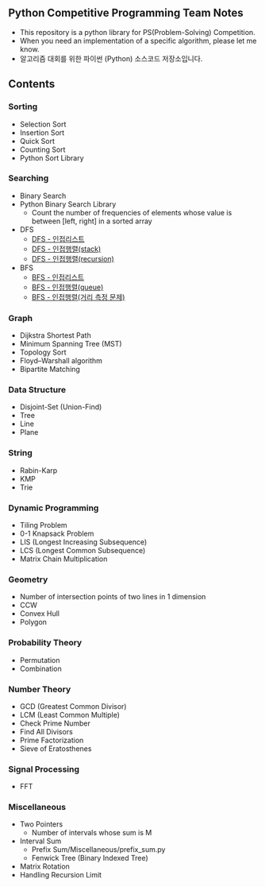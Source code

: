 ## Python Competitive Programming Team Notes

* This repository is a python library for PS(Problem-Solving) Competition.
* When you need an implementation of a specific algorithm, please let me know.
* 알고리즘 대회를 위한 파이썬 (Python) 소스코드 저장소입니다.

## Contents

### Sorting

* Selection Sort
* Insertion Sort
* Quick Sort
* Counting Sort
* Python Sort Library

### Searching

* Binary Search
* Python Binary Search Library
    * Count the number of frequencies of elements whose value is between \[left, right\] in a sorted array
* DFS 
    * [DFS - 인접리스트](/Searching/dfs_list.py)
    * [DFS - 인접행렬(stack)](/Searching/dfs_basic.py) 
    * [DFS - 인접행렬(recursion)](/Searching/dfs_recursion.py)
* BFS
    * [BFS - 인접리스트](/Searching/bfs_list.py)
    * [BFS - 인접행렬(queue)](/Searching/bfs_basic.py)
    * [BFS - 인접행렬(거리 측정 문제)](/Searching/bfs_dis.py)

### Graph

* Dijkstra Shortest Path
* Minimum Spanning Tree (MST)
* Topology Sort
* Floyd–Warshall algorithm
* Bipartite Matching

### Data Structure

* Disjoint-Set (Union-Find)
* Tree
* Line
* Plane

### String

* Rabin-Karp
* KMP
* Trie

### Dynamic Programming

* Tiling Problem
* 0-1 Knapsack Problem
* LIS (Longest Increasing Subsequence)
* LCS (Longest Common Subsequence)
* Matrix Chain Multiplication

### Geometry

* Number of intersection points of two lines in 1 dimension
* CCW
* Convex Hull
* Polygon

### Probability Theory

* Permutation
* Combination

### Number Theory

* GCD (Greatest Common Divisor)
* LCM (Least Common Multiple)
* Check Prime Number
* Find All Divisors
* Prime Factorization
* Sieve of Eratosthenes

### Signal Processing

* FFT

### Miscellaneous

* Two Pointers
    * Number of intervals whose sum is M
* Interval Sum
    * Prefix Sum/Miscellaneous/prefix_sum.py
    * Fenwick Tree (Binary Indexed Tree)
* Matrix Rotation
* Handling Recursion Limit
